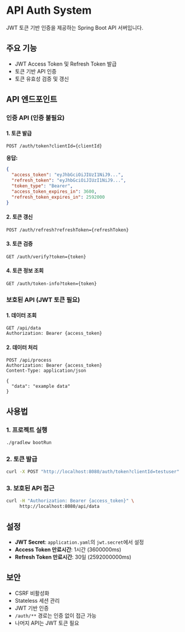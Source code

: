 # API Auth System

JWT 토큰 기반 인증을 제공하는 Spring Boot API 서버입니다.

## 주요 기능

- JWT Access Token 및 Refresh Token 발급
- 토큰 기반 API 인증
- 토큰 유효성 검증 및 갱신

## API 엔드포인트

### 인증 API (인증 불필요)

#### 1. 토큰 발급
```http
POST /auth/token?clientId={clientId}
```
**응답:**
```json
{
  "access_token": "eyJhbGciOiJIUzI1NiJ9...",
  "refresh_token": "eyJhbGciOiJIUzI1NiJ9...",
  "token_type": "Bearer",
  "access_token_expires_in": 3600,
  "refresh_token_expires_in": 2592000
}
```

#### 2. 토큰 갱신
```http
POST /auth/refresh?refreshToken={refreshToken}
```

#### 3. 토큰 검증
```http
GET /auth/verify?token={token}
```

#### 4. 토큰 정보 조회
```http
GET /auth/token-info?token={token}
```

### 보호된 API (JWT 토큰 필요)

#### 1. 데이터 조회
```http
GET /api/data
Authorization: Bearer {access_token}
```

#### 2. 데이터 처리
```http
POST /api/process
Authorization: Bearer {access_token}
Content-Type: application/json

{
  "data": "example data"
}
```

## 사용법

### 1. 프로젝트 실행
```bash
./gradlew bootRun
```

### 2. 토큰 발급
```bash
curl -X POST "http://localhost:8080/auth/token?clientId=testuser"
```

### 3. 보호된 API 접근
```bash
curl -H "Authorization: Bearer {access_token}" \
     http://localhost:8080/api/data
```

## 설정

- **JWT Secret**: `application.yaml`의 `jwt.secret`에서 설정
- **Access Token 만료시간**: 1시간 (3600000ms)
- **Refresh Token 만료시간**: 30일 (2592000000ms)

## 보안

- CSRF 비활성화
- Stateless 세션 관리
- JWT 기반 인증
- `/auth/**` 경로는 인증 없이 접근 가능
- 나머지 API는 JWT 토큰 필요
